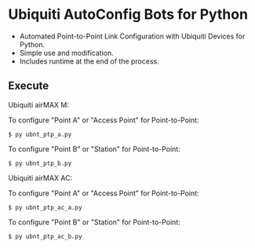 # Ubiquiti AutoConfig Bots for Python

* Automated Point-to-Point Link Configuration with Ubiquiti Devices for Python.
* Simple use and modification.
* Includes runtime at the end of the process.

## Execute

Ubiquiti airMAX M:

To configure "Point A" or "Access Point" for Point-to-Point:

	$ py ubnt_ptp_a.py

To configure "Point B" or "Station" for Point-to-Point:

	$ py ubnt_ptp_b.py

Ubiquiti airMAX AC:

To configure "Point A" or "Access Point" for Point-to-Point:

	$ py ubnt_ptp_ac_a.py

To configure "Point B" or "Station" for Point-to-Point:

	$ py ubnt_ptp_ac_b.py
	
